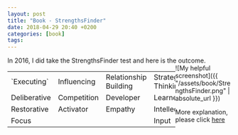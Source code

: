 ```yaml
---
layout: post
title: "Book - StrengthsFinder"
date: 2018-04-29 20:40 +0200
categories: [book]
tags:
---
```

<div>
In 2016, I did take the StrengthsFinder test and here is the outcome.
</div>
<!--more-->
<div style="float:left; width:75%">
<table>
<tr>
<td>
`Executing`
</td>
<td>
Influencing
</td>
<td>
Relationship Building
</td>
<td>
Strategic Thinking
</td>
</tr>

<tr>

<td>
Deliberative
</td>
<td>
Competition
</td>
<td>
Developer
</td>
<td>
Learner
</td>
</tr>

<tr>
<td>
Restorative
</td>
<td>
Activator
</td>
<td>
Empathy
</td>
<td>
Intellection
</td>
</tr>

<tr>
<td>
Focus
</td>
<td>
</td>
<td>
</td>
<td>
Input
</td>
</tr>


</table>
</div>
![My helpful screenshot]({{ "/assets/book/StrengthsFinder.png" | absolute_url }})



More explanation, please click  [here][StrengthsFinder-docs]

[StrengthsFinder-docs]: https://fkalisa.github.io/assets/book/private/Strengths_Based_Leadership_Insight_Report.pdf




